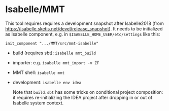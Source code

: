 Isabelle/MMT
============

This tool requires requires a development snapshot after Isabelle2018 (from
https://isabelle.sketis.net/devel/release_snapshot). It needs to be initialized
as Isabelle component, e.g. in ```$ISABELLE_HOME_USER/etc/settings``` like this:

    init_component ".../MMT/src/mmt-isabelle"

* build (requires sbt): ```isabelle mmt_build```

* importer: e.g. ```isabelle mmt_import -v ZF```

* MMT shell: ```isabelle mmt```

* development: ```isabelle env idea```

  Note that ```build.sbt``` has some tricks on conditional project composition:
  it requires re-initializing the IDEA project after dropping in or out of
  Isabelle system context.
